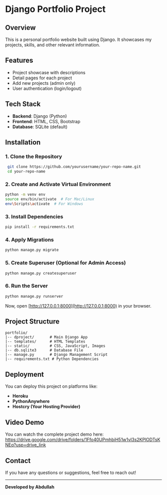 # Django Portfolio Project

## Overview
This is a personal portfolio website built using Django. It showcases my projects, skills, and other relevant information.

## Features
- Project showcase with descriptions
- Detail pages for each project
- Add new projects (admin only)
- User authentication (login/logout)

## Tech Stack
- **Backend**: Django (Python)
- **Frontend**: HTML, CSS, Bootstrap
- **Database**: SQLite (default)

## Installation

### 1. Clone the Repository
```sh
 git clone https://github.com/yourusername/your-repo-name.git
 cd your-repo-name
```

### 2. Create and Activate Virtual Environment
```sh
python -m venv env
source env/bin/activate  # For Mac/Linux
env\Scripts\activate  # For Windows
```

### 3. Install Dependencies
```sh
pip install -r requirements.txt
```

### 4. Apply Migrations
```sh
python manage.py migrate
```

### 5. Create Superuser (Optional for Admin Access)
```sh
python manage.py createsuperuser
```

### 6. Run the Server
```sh
python manage.py runserver
```

Now, open [http://127.0.0.1:8000](http://127.0.0.1:8000) in your browser.

## Project Structure
```
portfolio/
|-- dproject/       # Main Django App
|-- templates/      # HTML Templates
|-- static/         # CSS, JavaScript, Images
|-- db.sqlite3      # Database File
|-- manage.py       # Django Management Script
|-- requirements.txt # Python Dependencies
```

## Deployment
You can deploy this project on platforms like:
- **Heroku**
- **PythonAnywhere**
- **Hostcry (Your Hosting Provider)**

## Video Demo
You can watch the complete project demo here: https://drive.google.com/drive/folders/1Ffo40UPmhbiH51w1vI3s2KPlODTsKNEq?usp=drive_link

## Contact
If you have any questions or suggestions, feel free to reach out!

---
**Developed by Abdullah**

